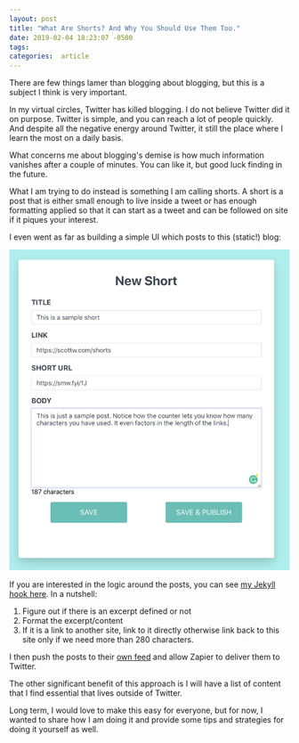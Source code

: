 ```yaml
---
layout: post
title: "What Are Shorts? And Why You Should Use Them Too."
date: 2019-02-04 18:23:07 -0500
tags:
categories:  article
---
```


There are few things lamer than blogging about blogging, but this is a subject I think is very important.

In my virtual circles, Twitter has killed blogging. I do not believe Twitter did it on purpose. Twitter is simple, and you can reach a lot of people quickly. And despite all the negative energy around Twitter, it still the place where I learn the most on a daily basis.

What concerns me about blogging's demise is how much information vanishes after a couple of minutes.  You can like it, but good luck finding in the future.

What I am trying to do instead is something I am calling shorts. A short is a post that is either small enough to live inside a tweet or has enough formatting applied so that it can start as a tweet and can be followed on site if it piques your interest.

I even went as far as building a simple UI which posts to this (static!) blog:

![Shorts UI Demo](/assets/images/posts/shorts_ui.png)

If you are interested in the logic around the posts, you can see [my Jekyll hook here](https://github.com/scottwater/blog/blob/master/_plugins/short_feed_hook.rb). In a nutshell:

1. Figure out if there is an excerpt defined or not
1. Format the excerpt/content
1. If it is a link to another site, link to it directly otherwise link back to this site only if we need more than 280 characters.

I then push the posts to their [own feed](http://scottw.com/shortfeed.xml) and allow Zapier to deliver them to Twitter.

The other significant benefit of this approach is I will have a list of content that I find essential that lives outside of Twitter.

Long term, I would love to make this easy for everyone, but for now, I wanted to share how I am doing it and provide some tips and strategies for doing it yourself as well.
